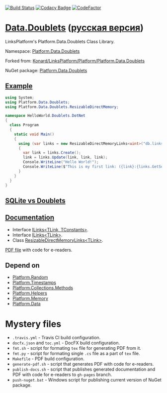 [![Build Status](https://travis-ci.com/linksplatform/Data.Doublets.svg?branch=master)](https://travis-ci.com/linksplatform/Data.Doublets)
[![Codacy Badge](https://api.codacy.com/project/badge/Grade/83c66adb68f44a018c795bc7dc7d6f49)](https://app.codacy.com/app/drakonard/Data.Doublets?utm_source=github.com&utm_medium=referral&utm_content=linksplatform/Data.Doublets&utm_campaign=Badge_Grade_Dashboard)
[![CodeFactor](https://www.codefactor.io/repository/github/linksplatform/data.doublets/badge/master)](https://www.codefactor.io/repository/github/linksplatform/data.doublets/overview/master)

# [Data.Doublets](https://github.com/linksplatform/Data.Doublets) ([русская версия](README.ru.md))

LinksPlatform's Platform.Data.Doublets Class Library.

Namespace: [Platform.Data.Doublets](https://linksplatform.github.io/Data.Doublets/api/Platform.Data.Doublets.html)

Forked from: [Konard/LinksPlatform/Platform/Platform.Data.Doublets](https://github.com/Konard/LinksPlatform/tree/b0844d778ced60b22435e57342393031b26a2822/Platform/Platform.Data.Doublets)

NuGet package: [Platform.Data.Doublets](https://www.nuget.org/packages/Platform.Data.Doublets)

## [Example](https://github.com/linksplatform/HelloWorld.Doublets.DotNet)

```C#
using System;
using Platform.Data.Doublets;
using Platform.Data.Doublets.ResizableDirectMemory;

namespace HelloWorld.Doublets.DotNet
{
  class Program
  {
    static void Main()
    {
      using (var links = new ResizableDirectMemoryLinks<uint>("db.links"))
      {
        var link = links.Create();
        link = links.Update(link, link, link);
        Console.WriteLine("Hello World!");
        Console.WriteLine($"This is my first link: ({link}:{links.GetSource(link)}->{links.GetTarget(link)}).");
      }
    }
  }
}
```

## [SQLite vs Doublets](https://github.com/linksplatform/Comparisons.SQLiteVSDoublets)

## [Documentation](https://linksplatform.github.io/Data.Doublets/)
*  Interface [ILinks\<TLink, TConstants\>](https://linksplatform.github.io/Data/api/Platform.Data.ILinks-2.html).
*  Interface [ILinks\<TLink\>](https://linksplatform.github.io/Data.Doublets/api/Platform.Data.Doublets.ILinks-1.html).
*  Class [ResizableDirectMemoryLinks\<TLink\>](https://linksplatform.github.io/Data.Doublets/api/Platform.Data.Doublets.ResizableDirectMemory.ResizableDirectMemoryLinks-1.html).

[PDF file](https://linksplatform.github.io/Data.Doublets/Platform.Data.Doublets.pdf) with code for e-readers.

## Depend on
*  [Platform.Random](https://github.com/linksplatform/Random)
*  [Platform.Timestamps](https://github.com/linksplatform/Timestamps)
*  [Platform.Collections.Methods](https://github.com/linksplatform/Collections.Methods)
*  [Platform.Helpers](https://github.com/linksplatform/Helpers)
*  [Platform.Memory](https://github.com/linksplatform/Memory)
*  [Platform.Data](https://github.com/linksplatform/Data)

# Mystery files
*  `.travis.yml` - Travis CI build configuration.
*  `docfx.json` and `toc.yml` - DocFX build configuration.
*  `fmt.sh` - script for formating `tex` file for generating PDF from it.
*  `fmt.py` - script for formating single `.cs` file as a part of `tex` file.
*  `Makefile` - PDF build configuration.
*  `generate-pdf.sh` - script that generates PDF with code for e-readers.
*  `publish-docs.sh` - script that publishes generated documentation and PDF with code for e-readers to `gh-pages` branch.
*  `push-nuget.bat` - Windows script for publishing current version of NuGet package.